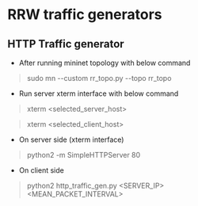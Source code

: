 # RRW traffic generators

## HTTP Traffic generator
- After running mininet topology with below command
> sudo mn --custom rr_topo.py --topo rr_topo
- Run server xterm interface with below command
> xterm <selected_server_host>

> xterm <selected_client_host>  
- On server side (xterm interface) 
> python2 -m SimpleHTTPServer 80
- On client side 
> python2 http_traffic_gen.py <SERVER_IP> <MEAN_PACKET_INTERVAL>
